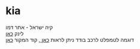 # kia

קיה ישראל - אתר דמו <br>
לינק <a href="https://gurelbs.github.io/kia/">כאן</a>
<br>
דוגמה לטמפלט לרכב בודד ניתן לראות <a href="https://gurelbs.github.io/kia/tamplate/picanto.html">כאן </a>,
קוד המקור <a href="https://gurelbs.github.io/kia/tamplate/picanto.html">כאן </a>
